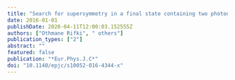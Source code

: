 ```yaml
---
title: "Search for supersymmetry in a final state containing two photons and missing transverse momentum in $sqrts$ = 13 TeV $pp$ collisions at the LHC using the ATLAS detector"
date: 2016-01-01
publishDate: 2020-04-11T12:00:03.152555Z
authors: ["Othmane Rifki", " others"]
publication_types: ["2"]
abstract: ""
featured: false
publication: "*Eur.Phys.J.C*"
doi: "10.1140/epjc/s10052-016-4344-x"
---
```


